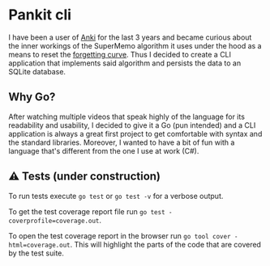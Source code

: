 # Pankit cli  
I have been a user of [Anki](https://github.com/ankitects/anki) for the last 3 years and became curious about the inner workings of the SuperMemo algorithm it uses under the hood as a means to reset the [forgetting curve](https://www.growthengineering.co.uk/what-is-the-forgetting-curve/). Thus I decided to create a CLI application that implements said algorithm and persists the data to an SQLite database. 

## Why Go?
After watching multiple videos that speak highly of the language for its readability and usability, I decided to give it a Go (pun intended) and a CLI application is always a great first project to get comfortable with syntax and the standard libraries. Moreover, I wanted to have a bit of fun with a language that's different from the one I use at work (C#).

## ⚠️ Tests (under construction)
To run tests execute `go test` or `go test -v` for a verbose output.  

To get the test coverage report file run `go test -coverprofile=coverage.out`.  

To open the test coverage report in the browser run `go tool cover -html=coverage.out`. This will highlight the parts of the code that are covered by the test suite. 
